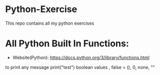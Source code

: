 # Python-Exercise
This repo contains all my python exercises

# All Python Built In Functions:
* Website(Python): https://docs.python.org/3/library/functions.html


to print any message print("test")
boolean values , false = (), 0, none, ""
